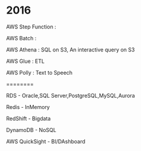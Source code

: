2016
========
AWS Step Function :

AWS Batch         :

AWS Athena        : SQL on S3, An interactive query on S3

AWS Glue          : ETL

AWS Polly         : Text to Speech

========

RDS - Oracle,SQL Server,PostgreSQL,MySQL,Aurora

Redis - InMemory

RedShift - Bigdata

DynamoDB - NoSQL

AWS QuickSight - BI/DAshboard
